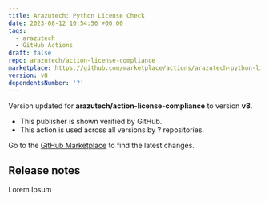 ```yaml
---
title: Arazutech: Python License Check
date: 2023-08-12 10:54:56 +00:00
tags:
  - arazutech
  - GitHub Actions
draft: false
repo: arazutech/action-license-compliance
marketplace: https://github.com/marketplace/actions/arazutech-python-license-check
version: v8
dependentsNumber: '?'
---
```



Version updated for **arazutech/action-license-compliance** to version **v8**.
- This publisher is shown verified by GitHub.
- This action is used across all versions by ? repositories.

Go to the [GitHub Marketplace](https://github.com/marketplace/actions/arazutech-python-license-check) to find the latest changes.

## Release notes

Lorem Ipsum
